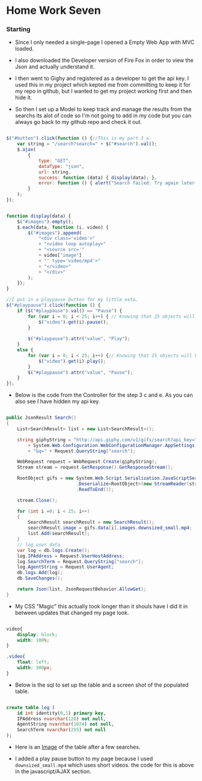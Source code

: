
# Home Work Seven


### Starting

+ Since I only needed a single-page I opened a Empty Web App with MVC loaded.

+ I also downloaded the Developer version of Fire Fox in order to view the Json and actually understand it.

+ I then went to Gighy and registered as a developer to get the api key. I used this in my project which kepted me from committing to keep it for my repo in github, but I wanted to get my project working first and then hide it.

+ So then I set up a Model to keep track and manage the results from the searchs its alot of code so I'm not going to add in my code but you can always go back to my github repo and check it out.


```javascript

$("#button").click(function () {//This is my part 3 a.
    var string = "/search?search=" + $("#search").val(); 
    $.ajax(
        {
            type: "GET",
            dataType: "json",
            url: string,
            success: function (data) { display(data); },
            error: function () { alert("Search failed. Try again later."); }
        }
    );
});


function display(data) {
    $("#images").empty();
    $.each(data, function (i, video) {
        $("#images").append(
            "<div class='video'>"
            + "<video loop autoplay>"
            + "<source src='"
            + video["image"]
            + "' type='video/mp4'>"
            + "</video>"
            + "</div>"
        );
    });
}

//I put in a playpause button for my little exta.
$("#playpause").click(function () {
    if ($("#playpause").val() == "Pause") {
        for (var i = 0; i < 25; i++) { // Knowing that 25 objects will be returned this will loop through and pause the videos.
            $("video").get(i).pause();
        }
        
        $("#playpause").attr("value", "Play");
    }
    else {
        for (var i = 0; i < 25; i++) {// Knowing that 25 objects will be returned this will loop through and play the videos.
            $("video").get(i).play();
        }
        $("#playpause").attr("value", "Pause");
    }
});

```


+ Below is the code from the Controller for the step 3 c and e. As you can also see I have hidden my api key.


```c#

public JsonResult Search()
{
	List<SearchResult> list = new List<SearchResult>();

	string giphyString = "http://api.giphy.com/v1/gifs/search?api_key=" 
		+ System.Web.Configuration.WebConfigurationManager.AppSettings["apikey"]
		+ "&q=" + Request.QueryString["search"];

	WebRequest request = WebRequest.Create(giphyString);
	Stream stream = request.GetResponse().GetResponseStream();

	RootObject gifs = new System.Web.Script.Serialization.JavaScriptSerializer()
						  .Deserialize<RootObject>(new StreamReader(stream)
						  .ReadToEnd());

	stream.Close();

	for (int i =0; i < 25; i++)
	{
		SearchResult searchResult = new SearchResult();
		searchResult.image = gifs.data[i].images.downsized_small.mp4;
		list.Add(searchResult);
	}
	// log user data
	var log = db.logs.Create();
	log.IPAddress = Request.UserHostAddress;
	log.SearchTerm = Request.QueryString["search"];
	log.AgentString = Request.UserAgent;
	db.logs.Add(log);
	db.SaveChanges();

	return Json(list, JsonRequestBehavior.AllowGet);
}

```

+ My CSS "Magic" this actually took longer than it shouls have I did it in between updates that changed my page look.

```css

video{
    display: block;
    width: 100%;
}

.video{
    float: left;
    width: 300px;
}

```

+ Below is the sql to set up the table and a screen shot of the populated table.

```sql

create table log (
	id int identity(0,1) primary key,
	IPAddress nvarchar(128) not null,
	AgentString nvarchar(1024) not null,
	SearchTerm nvarchar(255) not null
);

```

+ Here is an [Image](https://github.com/nastark519/nastark519.github.io/blob/master/Capture.PNG?raw=true) of the table after a few searches.

+ I added a play pause button to my page because I used `downsized_small.mp4` which uses short videos. the code for this is above in the javascript/AJAX section.











